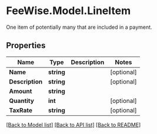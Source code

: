 # FeeWise.Model.LineItem
One item of potentially many that are included in a payment.

## Properties

Name | Type | Description | Notes
------------ | ------------- | ------------- | -------------
**Name** | **string** |  | [optional] 
**Description** | **string** |  | [optional] 
**Amount** | **string** |  | 
**Quantity** | **int** |  | [optional] 
**TaxRate** | **string** |  | [optional] 

[[Back to Model list]](../README.md#documentation-for-models) [[Back to API list]](../README.md#documentation-for-api-endpoints) [[Back to README]](../README.md)

